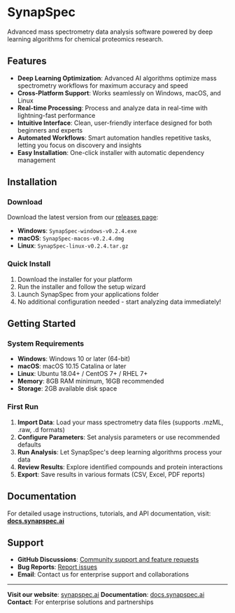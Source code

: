 # SynapSpec

Advanced mass spectrometry data analysis software powered by deep learning algorithms for chemical proteomics research.

## Features

- **Deep Learning Optimization**: Advanced AI algorithms optimize mass spectrometry workflows for maximum accuracy and speed
- **Cross-Platform Support**: Works seamlessly on Windows, macOS, and Linux
- **Real-time Processing**: Process and analyze data in real-time with lightning-fast performance
- **Intuitive Interface**: Clean, user-friendly interface designed for both beginners and experts
- **Automated Workflows**: Smart automation handles repetitive tasks, letting you focus on discovery and insights
- **Easy Installation**: One-click installer with automatic dependency management

## Installation

### Download

Download the latest version from our [releases page](https://github.com/bionsight/SynapSpec/releases):

- **Windows**: `SynapSpec-windows-v0.2.4.exe`
- **macOS**: `SynapSpec-macos-v0.2.4.dmg`
- **Linux**: `SynapSpec-linux-v0.2.4.tar.gz`

### Quick Install

1. Download the installer for your platform
2. Run the installer and follow the setup wizard
3. Launch SynapSpec from your applications folder
4. No additional configuration needed - start analyzing data immediately!

## Getting Started

### System Requirements

- **Windows**: Windows 10 or later (64-bit)
- **macOS**: macOS 10.15 Catalina or later
- **Linux**: Ubuntu 18.04+ / CentOS 7+ / RHEL 7+
- **Memory**: 8GB RAM minimum, 16GB recommended
- **Storage**: 2GB available disk space

### First Run

1. **Import Data**: Load your mass spectrometry data files (supports .mzML, .raw, .d formats)
2. **Configure Parameters**: Set analysis parameters or use recommended defaults
3. **Run Analysis**: Let SynapSpec's deep learning algorithms process your data
4. **Review Results**: Explore identified compounds and protein interactions
5. **Export**: Save results in various formats (CSV, Excel, PDF reports)

## Documentation

For detailed usage instructions, tutorials, and API documentation, visit:
**[docs.synapspec.ai](https://docs.synapspec.ai)**

## Support

- **GitHub Discussions**: [Community support and feature requests](https://github.com/bionsight/SynapSpec/discussions)
- **Bug Reports**: [Report issues](https://github.com/bionsight/SynapSpec/issues)
- **Email**: Contact us for enterprise support and collaborations

---

**Visit our website**: [synapspec.ai](https://synapspec.ai)
**Documentation**: [docs.synapspec.ai](https://docs.synapspec.ai)
**Contact**: For enterprise solutions and partnerships
